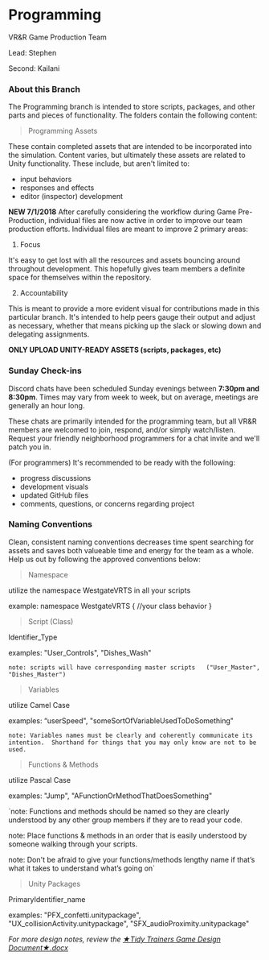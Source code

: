 # Programming

VR&R Game Production Team

Lead: Stephen

Second: Kailani

### About this Branch

The Programming branch is intended to store scripts, packages, and other parts and pieces of functionality. The folders contain the following content:

>Programming Assets

These contain completed assets that are intended to be incorporated into the simulation. Content varies, but ultimately these assets are related to Unity functionality. These include, but aren't limited to:

* input behaviors
* responses and effects
* editor (inspector) development

**NEW 7/1/2018** After carefully considering the workflow during Game Pre-Production, individual files are now active in order to improve our team production efforts. Individual files are meant to improve 2 primary areas:

1. Focus

It's easy to get lost with all the resources and assets bouncing around throughout development. This hopefully gives team members a definite space for themselves within the repository.

2. Accountability

This is meant to provide a more evident visual for contributions made in this particular branch. It's intended to help peers gauge their output and adjust as necessary, whether that means picking up the slack or slowing down and delegating assignments.

**ONLY UPLOAD UNITY-READY ASSETS (scripts, packages, etc)**

### Sunday Check-ins

Discord chats have been scheduled Sunday evenings between **7:30pm and 8:30pm**. Times may vary from week to week, but on average, meetings are generally an hour long. 

These chats are primarily intended for the programming team, but all VR&R members are welcomed to join, respond, and/or simply watch/listen. Request your friendly neighborhood programmers for a chat invite and we'll patch you in.

(For programmers) It's recommended to be ready with the following:

* progress discussions
* development visuals
* updated GitHub files
* comments, questions, or concerns regarding project

### Naming Conventions

Clean, consistent naming conventions decreases time spent searching for assets and saves both valueable time and energy for the team as a whole. Help us out by following the approved conventions below:

>Namespace

utilize the namespace WestgateVRTS in all your scripts

example: namespace WestgateVRTS { //your class behavior }

>Script (Class)

Identifier_Type    

examples: "User_Controls", "Dishes_Wash"

`note: scripts will have corresponding master scripts  
("User_Master", "Dishes_Master")`

>Variables

utilize Camel Case

examples: “userSpeed", "someSortOfVariableUsedToDoSomething"

`note: Variables names must be clearly and coherently communicate its intention. 
Shorthand for things that you may only know are not to be used.`

>Functions & Methods

utilize Pascal Case  

examples: "Jump", "AFunctionOrMethodThatDoesSomething"

`note: Functions and methods should be named so they are clearly understood by any other group members if they are to read your code.

note: Place functions & methods in an order that is easily understood by someone walking through your scripts.

note: Don't be afraid to give your functions/methods lengthy name if that’s what it takes to understand what’s going on`

>Unity Packages

PrimaryIdentifier_name

examples: "PFX_confetti.unitypackage", "UX_collisionActivity.unitypackage", "SFX_audioProximity.unitypackage"

*For more design notes, review the [★Tidy Trainers Game Design Document★.docx](https://drive.google.com/open?id=1JfH-lJwL_DV4JUY7JDna6ZUCbfMSl24Pqtl_IIkbNKo "Link to game design document - Click to open!")*
